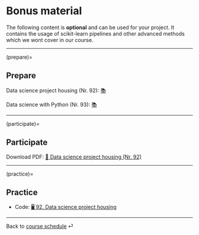 # Bonus material

The following content is **optional** and can be used for your project. It contains the usage of scikit-learn pipelines and other advanced methods which we wont cover in our course.


---

(prepare)=
## Prepare


Data science project housing (Nr. 92): [📚](https://e-learning.hdm-stuttgart.de/moodle/pluginfile.php/430095/mod_resource/content/0/Hands%20on%20Machine%20Learning%2C%20project.pdf)


Data science with Python (Nr. 93): [📚](https://kirenz.github.io/ds-python/docs/intro.html)

---

(participate)=
## Participate


Download PDF: [📑 Data science project housing (Nr. 92)](https://docs.google.com/presentation/d/1LXZTBUupzfc8XR1xR98194MAQvdKb4cbYvqOcOrs62A/export/pdf)



---

(practice)=
## Practice


- Code: [🖥 92. Data science project housing](../code/92-case-ca-housing.ipynb)

---

Back to [course schedule](../docs/course-schedule.md) ⏎
